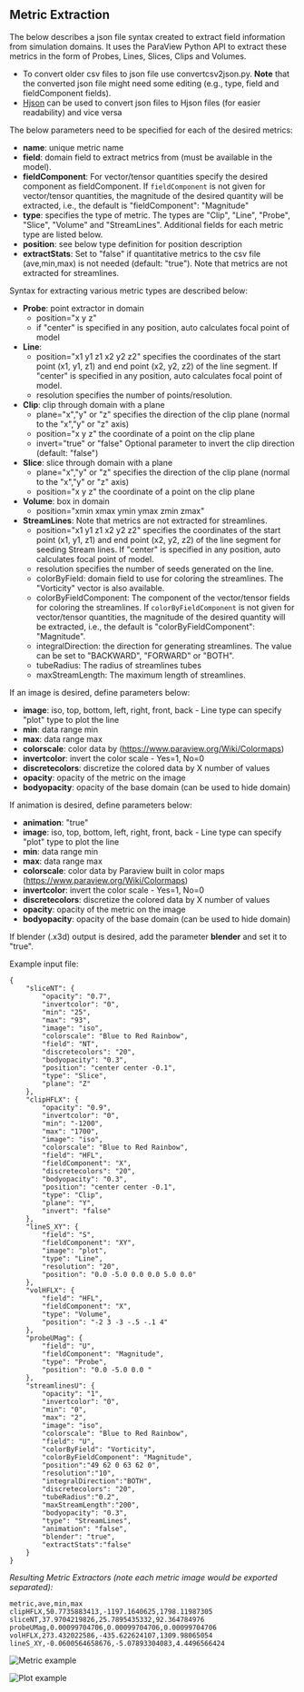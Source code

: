 Metric Extraction
-----------------

The below describes a json file syntax created to extract field information from simulation domains. It uses the ParaView Python API to extract these metrics in the form of Probes, Lines, Slices, Clips and Volumes.

-   To convert older csv files to json file use convertcsv2json.py. **Note** that the converted json file might need some editing (e.g., type, field and fieldComponent fields).
-   [Hjson](http://hjson.org/) can be used to convert json files to Hjson files (for easier readability) and vice versa

The below parameters need to be specified for each of the desired metrics:

-   **name**: unique metric name
-   **field**: domain field to extract metrics from (must be available in the model).
-   **fieldComponent**: For vector/tensor quantities specify the desired component as fieldComponent. If `fieldComponent` is not given for vector/tensor quantities, the magnitude of the desired quantity will be extracted, i.e., the default is "fieldComponent": "Magnitude"
-   **type**: specifies the type of metric. The types are "Clip", "Line", "Probe", "Slice", "Volume" and "StreamLines". Additional fields for each metric type are listed below.
-   **position**: see below type definition for position description
-   **extractStats**: Set to "false" if quantitative metrics to the csv file (ave,min,max) is not needed (default: "true"). Note that metrics are not extracted for streamlines.

Syntax for extracting various metric types are described below:

-   **Probe**: point extractor in domain
    -   position="x y z"
    -   if "center" is specified in any position, auto calculates focal point of model
-   **Line**:
    -   position="x1 y1 z1 x2 y2 z2" specifies the coordinates of the start point (x1, y1, z1) and end point (x2, y2, z2) of the line segment. If "center" is specified in any position, auto calculates focal point of model.
    -   resolution specifies the number of points/resolution.
-   **Clip**: clip through domain with a plane
    -   plane="x","y" or "z" specifies the direction of the clip plane (normal to the "x","y" or "z" axis)
    -   position="x y z" the coordinate of a point on the clip plane
    -   invert="true" or "false" Optional parameter to invert the clip direction (default: "false")
-   **Slice**: slice through domain with a plane
    -   plane="x","y" or "z" specifies the direction of the clip plane (normal to the "x","y" or "z" axis)
    -   position="x y z" the coordinate of a point on the clip plane
-   **Volume**: box in domain
    -   position="xmin xmax ymin ymax zmin zmax"
-   **StreamLines**: Note that metrics are not extracted for streamlines.
    -   position="x1 y1 z1 x2 y2 z2" specifies the coordinates of the start point (x1, y1, z1) and end point (x2, y2, z2) of the line segment for seeding Stream lines. If "center" is specified in any position, auto calculates focal point of model.
    -   resolution specifies the number of seeds generated on the line.
    -   colorByField: domain field to use for coloring the streamlines. The "Vorticity" vector is also available.
    -   colorByFieldComponent: The component of the vector/tensor fields for coloring the streamlines. If `colorByFieldComponent` is not given for vector/tensor quantities, the magnitude of the desired quantity will be extracted, i.e., the default is "colorByFieldComponent": "Magnitude".
    -   integralDirection: the direction for generating streamlines. The value can be set to "BACKWARD", "FORWARD" or "BOTH".
    -   tubeRadius: The radius of streamlines tubes
    -   maxStreamLength: The maximum length of streamlines.

If an image is desired, define parameters below:

-   **image**: iso, top, bottom, left, right, front, back - Line type can specify "plot" type to plot the line
-   **min**: data range min
-   **max**: data range max
-   **colorscale**: color data by (<https://www.paraview.org/Wiki/Colormaps>)
-   **invertcolor**: invert the color scale - Yes=1, No=0
-   **discretecolors**: discretize the colored data by X number of values
-   **opacity**: opacity of the metric on the image
-   **bodyopacity**: opacity of the base domain (can be used to hide domain)

If animation is desired, define parameters below:

-   **animation**: "true"
-   **image**: iso, top, bottom, left, right, front, back - Line type can specify "plot" type to plot the line
-   **min**: data range min
-   **max**: data range max
-   **colorscale**: color data by Paraview built in color maps (<https://www.paraview.org/Wiki/Colormaps>)
-   **invertcolor**: invert the color scale - Yes=1, No=0
-   **discretecolors**: discretize the colored data by X number of values
-   **opacity**: opacity of the metric on the image
-   **bodyopacity**: opacity of the base domain (can be used to hide domain)

If blender (.x3d) output is desired, add the parameter **blender** and set it to "true".

Example input file:

``` example
{
    "sliceNT": {
        "opacity": "0.7", 
        "invertcolor": "0", 
        "min": "25", 
        "max": "93", 
        "image": "iso", 
        "colorscale": "Blue to Red Rainbow", 
        "field": "NT", 
        "discretecolors": "20", 
        "bodyopacity": "0.3", 
        "position": "center center -0.1", 
        "type": "Slice",
        "plane": "Z"
    }, 
    "clipHFLX": {
        "opacity": "0.9", 
        "invertcolor": "0", 
        "min": "-1200", 
        "max": "1700", 
        "image": "iso", 
        "colorscale": "Blue to Red Rainbow", 
        "field": "HFL", 
        "fieldComponent": "X",      
        "discretecolors": "20", 
        "bodyopacity": "0.3", 
        "position": "center center -0.1", 
        "type": "Clip",
        "plane": "Y",
        "invert": "false"       
    }, 
    "lineS_XY": {
        "field": "S", 
        "fieldComponent": "XY",         
        "image": "plot", 
        "type": "Line", 
        "resolution": "20",
        "position": "0.0 -5.0 0.0 0.0 5.0 0.0"
    }, 
    "volHFLX": {
        "field": "HFL", 
        "fieldComponent": "X",      
        "type": "Volume", 
        "position": "-2 3 -3 -.5 -.1 4"
    }, 
    "probeUMag": {
        "field": "U", 
        "fieldComponent": "Magnitude",      
        "type": "Probe", 
        "position": "0.0 -5.0 0.0 "
    },
    "streamlinesU": {
        "opacity": "1", 
        "invertcolor": "0", 
        "min": "0", 
        "max": "2", 
        "image": "iso", 
        "colorscale": "Blue to Red Rainbow", 
        "field": "U", 
        "colorByField": "Vorticity",        
        "colorByFieldComponent": "Magnitude",       
        "position":"49 62 0 63 62 0",
        "resolution":"10",
        "integralDirection":"BOTH",
        "discretecolors": "20", 
        "tubeRadius":"0.2",
        "maxStreamLength":"200",
        "bodyopacity": "0.3", 
        "type": "StreamLines",
        "animation": "false",
        "blender": "true",
        "extractStats":"false"      
    }
}
```

*Resulting Metric Extractors (note each metric image would be exported separated):*

``` example
metric,ave,min,max
clipHFLX,50.7735883413,-1197.1640625,1798.11987305
sliceNT,37.9704219826,25.7895435332,92.364784976
probeUMag,0.00099704706,0.00099704706,0.00099704706
volHFLX,273.432022586,-435.622624107,1309.98065054
lineS_XY,-0.0600564658676,-5.07893304083,4.4496566424
```

![Metric example](example_outputs/metric_example_json.png)

![Plot example](example_outputs/plot_example_json.png)
